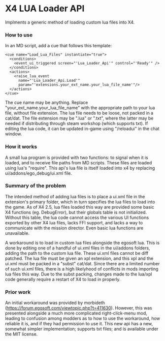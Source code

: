 # X4 LUA Loader API
Implments a generic method of loading custom lua files into X4.

### How to use

In an MD script, add a cue that follows this template:

    <cue name="Load_Lua_Files" instantiate="true">
      <conditions>
        <event_ui_triggered screen="'Lua_Loader_Api'" control="'Ready'" />
      </conditions>
      <actions>
        <raise_lua_event 
          name="'Lua_Loader_Api.Load'" 
          param="'extensions.your_ext_name.your_lua_file_name'"/>
      </actions>
    </cue>

The cue name may be anything.
Replace "your_ext_name.your_lua_file_name" with the appropriate path to your lua file, without file extension.
The lua file needs to be loose, not packed in a cat/dat.
The file extension may be ".lua" or ".txt", where the latter may be needed if distributing through steam workshop (which supports txt).
If editing the lua code, it can be updated in-game using "/reloadui" in the chat window.


### How it works

A small lua program is provided with two functions: to signal when it is loaded, and to receive file paths from MD scripts.
These files are loaded using lua's "require".
This api's lua file is itself loaded into x4 by replacing ui/addons/ego_debug/ui.xml file.


### Summary of the problem

The intended method of adding lua files is to place a ui.xml file in the extension's primary folder, which in turn specifies the lua files to load into the game.
As of X4 2.5, lua files loaded this way are provided some basic X4 functions (eg. DebugError), but their globals table is not initialized.
Without this table, the lua code cannot access the various UI functions exported by other X4 lua files, lacks FFI support, and lacks a way to communicate with the mission director.
Even basic lua functions are unavailable.

A workaround is to load in custom lua files alongside the egosoft lua.
This is done by editing one of a handful of ui.xml files in the ui/addons folders, adding the path to the custom lua file.
These ui.xml files cannot be diff patched.
The lua file must be given an xpl extension, and this xpl and the ui.xml must be packed in a "subst" cat/dat.
Since there are a limited number of such ui.xml files, there is a high likelyhood of conflicts in mods importing lua files this way.
Due to the subst packing, changes made to the lua/xpl code generally require a restart of X4 to load in properly.


### Prior work

An initial workaround was provided by morbideth (https://forum.egosoft.com/viewtopic.php?t=411630).
However, this was presented alongside a much more complicated right-click-menu mod, leading to confusion among modders as to how to use the workaround, how reliable it is, and if they had permission to use it.
This new api has a new, somewhat simpler implementation; supports txt files; and is available under the MIT license.

